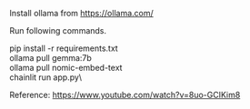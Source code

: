 Install ollama from https://ollama.com/ 

Run following commands.

pip install -r requirements.txt\
ollama pull gemma:7b\
ollama pull nomic-embed-text\
chainlit run app.py\


Reference: https://www.youtube.com/watch?v=8uo-GCIKim8